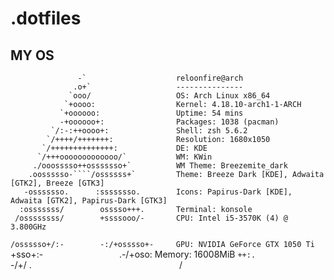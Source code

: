 # .dotfiles
## MY OS
                   -`                    reloonfire@arch 
                  .o+`                   --------------- 
                 `ooo/                   OS: Arch Linux x86_64 
                `+oooo:                  Kernel: 4.18.10-arch1-1-ARCH 
               `+oooooo:                 Uptime: 54 mins 
               -+oooooo+:                Packages: 1038 (pacman) 
             `/:-:++oooo+:               Shell: zsh 5.6.2 
            `/++++/+++++++:              Resolution: 1680x1050 
           `/++++++++++++++:             DE: KDE 
          `/+++ooooooooooooo/`           WM: KWin 
         ./ooosssso++osssssso+`          WM Theme: Breezemite_dark 
        .oossssso-````/ossssss+`         Theme: Breeze Dark [KDE], Adwaita [GTK2], Breeze [GTK3] 
       -osssssso.      :ssssssso.        Icons: Papirus-Dark [KDE], Adwaita [GTK2], Papirus-Dark [GTK3] 
      :osssssss/        osssso+++.       Terminal: konsole 
     /ossssssss/        +ssssooo/-       CPU: Intel i5-3570K (4) @ 3.800GHz 
   `/ossssso+/:-        -:/+osssso+-     GPU: NVIDIA GeForce GTX 1050 Ti 
  `+sso+:-`                 `.-/+oso:    Memory: 16008MiB 
 `++:.                           `-/+/
 .`                                 `/   
